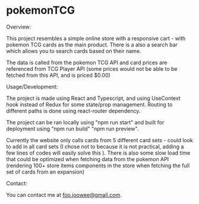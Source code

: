 # pokemonTCG

Overview:

This project resembles a simple online store with a responsive cart - with pokemon TCG cards as the main product. There is a also a search bar which allows you to search cards based on their name.

The data is called from the pokemon TCG API and card prices are referenced from TCG Player API (some prices would not be able to be fetched from this API, and is priced $0.00)

Usage/Development:

The project is made using React and Typescript, and using UseContext hook instead of Redux for some state/prop management. Routing to different paths is done using react-router dependency.

The project can be ran locally using "npm run start" and built for deployment using "npm run build" "npm run preview".

Currently the website only calls cards from 5 different card sets - could look to add in all card sets (I chose not to because it is not practical, adding a few lines of codes will easily solve this ). There is also some slow load time that could be optimized when fetching data from the pokemon API (rendering 100+ store items components in the store when fetching the full set of cards from an expansion)


Contact:

You can contact me at foo.joowee@gmail.com.
